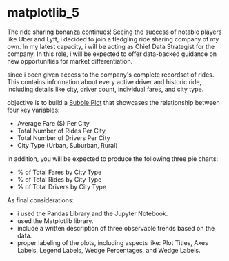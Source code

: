 # matplotlib_5
The ride sharing bonanza continues! Seeing the success of notable players like Uber and Lyft, i decided to join a fledgling ride sharing company of my own. In my latest capacity, i will be acting as Chief Data Strategist for the company. In this role, i will be expected to offer data-backed guidance on new opportunities for market differentiation.

since  i been given access to the company's complete recordset of rides. This contains information about every active driver and historic ride, including details like city, driver count, individual fares, and city type.

 objective is to build a [Bubble Plot](https://en.wikipedia.org/wiki/Bubble_chart) that showcases the relationship between four key variables:

* Average Fare ($) Per City
* Total Number of Rides Per City
* Total Number of Drivers Per City
* City Type (Urban, Suburban, Rural)

In addition, you will be expected to produce the following three pie charts:

* % of Total Fares by City Type
* % of Total Rides by City Type
* % of Total Drivers by City Type

As final considerations:

* i used the Pandas Library and the Jupyter Notebook.
* used the Matplotlib library.
* include a written description of three observable trends based on the data.
* proper labeling of the plots, including aspects like: Plot Titles, Axes Labels, Legend Labels, Wedge Percentages, and Wedge Labels.

